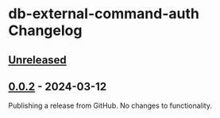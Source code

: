 <!-- Keep a Changelog guide -> https://keepachangelog.com -->

# db-external-command-auth Changelog

## [Unreleased]

## [0.0.2] - 2024-03-12

Publishing a release from GitHub. No changes to functionality.

[Unreleased]: https://github.com/liff/db-external-command-auth/compare/v0.0.2...HEAD
[0.0.2]: https://github.com/liff/db-external-command-auth/commits/v0.0.2
